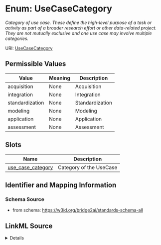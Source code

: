 # Enum: UseCaseCategory 




_Category of use case. These define the high-level purpose of a task or activity as part of a broader research effort or other data-related project. They are not mutually exclusive and one use case may involve multiple categories._



URI: [UseCaseCategory](UseCaseCategory.md)

## Permissible Values

| Value | Meaning | Description |
| --- | --- | --- |
| acquisition | None | Acquisition |
| integration | None | Integration |
| standardization | None | Standardization |
| modeling | None | Modeling |
| application | None | Application |
| assessment | None | Assessment |




## Slots

| Name | Description |
| ---  | --- |
| [use_case_category](use_case_category.md) | Category of the UseCase |






## Identifier and Mapping Information







### Schema Source


* from schema: https://w3id.org/bridge2ai/standards-schema-all






## LinkML Source

<details>
```yaml
name: UseCaseCategory
description: Category of use case. These define the high-level purpose of a task or
  activity as part of a broader research effort or other data-related project. They
  are not mutually exclusive and one use case may involve multiple categories.
from_schema: https://w3id.org/bridge2ai/standards-schema-all
rank: 1000
permissible_values:
  acquisition:
    text: acquisition
    description: Acquisition. The use case involves the collection of data from one
      or more sources, including data generation, data capture, and data entry.
  integration:
    text: integration
    description: Integration. The use case involves the combination of data from multiple
      sources, including data harmonization, data linkage, and data aggregation.
  standardization:
    text: standardization
    description: Standardization. The use case involves the application of standards
      to data, including data normalization, data validation, and quality control.
  modeling:
    text: modeling
    description: Modeling. The use case involves the development of models, including
      predictive models, statistical models, and machine learning models.
  application:
    text: application
    description: Application. The use case involves the use of data for a specific
      scientific or otherwise productive purpose, including data analysis, data visualization,
      and data interpretation. This also includes clinical decision support, patient
      care, and other applications of data in a biomedical context.
  assessment:
    text: assessment
    description: Assessment. The use case involves the evaluation of data quality,
      data provenance, and data utility, including the assessment of standards, data
      tools, and data resources. Note this differs from the standardization category,
      which involves the application of standards to data.

```
</details>
